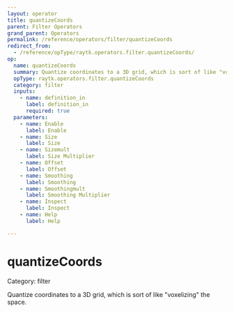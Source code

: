 ```yaml
---
layout: operator
title: quantizeCoords
parent: Filter Operators
grand_parent: Operators
permalink: /reference/operators/filter/quantizeCoords
redirect_from:
  - /reference/opType/raytk.operators.filter.quantizeCoords/
op:
  name: quantizeCoords
  summary: Quantize coordinates to a 3D grid, which is sort of like "voxelizing" the space.
  opType: raytk.operators.filter.quantizeCoords
  category: filter
  inputs:
    - name: definition_in
      label: definition_in
      required: true
  parameters:
    - name: Enable
      label: Enable
    - name: Size
      label: Size
    - name: Sizemult
      label: Size Multiplier
    - name: Offset
      label: Offset
    - name: Smoothing
      label: Smoothing
    - name: Smoothingmult
      label: Smoothing Multiplier
    - name: Inspect
      label: Inspect
    - name: Help
      label: Help

---
```


# quantizeCoords

Category: filter



Quantize coordinates to a 3D grid, which is sort of like "voxelizing" the space.